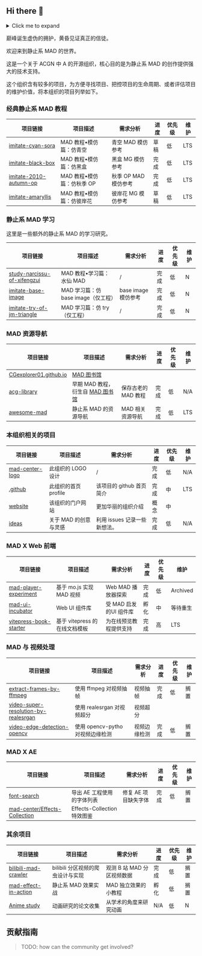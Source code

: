 ## Hi there 👋

<!--
![banner](https://github.com/mad-center/.github/blob/main/profile/assets/sora-no-woto-1.jpg)
-->

<details>
  <summary>Click me to expand</summary>
  <img src="https://github.com/mad-center/.github/blob/main/profile/assets/narcissu-1.jpeg" alt="profile banner">
</details>    

巅峰诞生虚伪的拥护，黄昏见证真正的信徒。

欢迎来到静止系 MAD 的世界。

这是一个关于 ACGN 中 A 的开源组织，核心目的是为静止系 MAD 的创作提供强大的技术支持。

这个组织含有较多的项目，为方便寻找项目、把控项目的生命周期、或者评估项目的维护价值，将本组织的项目列举如下。

### 经典静止系 MAD 教程

| 项目链接                                                                           | 项目描述                        | 需求分析                | 进度  | 优先级 | 维护  |
|--------------------------------------------------------------------------------|-----------------------------|---------------------|-----|-----|-----|
| [imitate-cyan-sora](https://github.com/mad-center/imitate-cyan-sora)           | MAD 教程•模仿篇：仿青空              | 青空 MAD 模仿参考         | 草稿  | 低   | LTS |
| [imitate-black-box](https://github.com/mad-center/imitate-black-box)           | MAD 教程•模仿篇：仿黑盒              | 黑盒 MG 模仿参考          | 完成  | 低   | LTS |
| [imitate-2010-autumn-op](https://github.com/mad-center/imitate-2010-autumn-op) | MAD 教程•模仿篇：仿秋季 OP | 秋季 OP MAD 模仿参考 | 完成  | 低   | LTS |
| [imitate-amaryllis](https://github.com/mad-center/imitate-amaryllis)           | MAD 教程•模仿篇：仿彼岸花             | 彼岸花 MG 模仿参考         | 草稿  | 低   | LTS |

### 静止系 MAD 学习

这里是一些额外的静止系 MAD 的学习研究。

| 项目链接                                                                                     | 项目描述                      | 需求分析                | 进度  | 优先级 | 维护  |
|------------------------------------------------------------------------------------------|---------------------------|---------------------|-----|-----|-----|
| [study-narcissu-of-xifengzui](https://github.com/mad-center/study-narcissu-of-xifengzui) | MAD 教程•学习篇：水仙 MAD  | /                   | 完成  | 低   | N   |
| [imitate-base-image](https://github.com/mad-center/imitate-base-image)                   | MAD 学习篇：仿 base image（仅工程） | base image 模仿参考 | 完成  | 低   | N   |
| [imitate-try-of-jm-triangle](https://github.com/mad-center/imitate-try-of-jm-triangle)   | MAD 学习篇：仿 try（仅工程）        | /                   | 完成  | 低   | N   |

### MAD 资源导航

| 项目链接                                                     | 项目描述                                                                                               | 需求分析          | 进度  | 优先级 | 维护  |
|----------------------------------------------------------|----------------------------------------------------------------------------------------------------|---------------|-----|-----|-----|
| [CGexplorer01.github.io](https://github.com/mad-center/CGexplorer01.github.io) | [MAD 图书馆](https://acglibrary.com/) | | | |
| [acg-library](https://github.com/mad-center/acg-library) | 早期 MAD 教程，衍生自 [MAD 图书馆](https://acglibrary.com/) | 保存古老的 MAD 教程  | 完成  | 低   | N/A |
| [awesome-mad](https://github.com/mad-center/awesome-mad) | 静止系 MAD 的资源导航                        | MAD 相关资源导航 | 完成  | 低   | LTS |

### 本组织相关的项目

| 项目链接                                                             | 项目描述           | 需求分析               | 进度  | 优先级 | 维护  |
|------------------------------------------------------------------|----------------|--------------------|-----|-----|-----|
| [mad-center-logo](https://github.com/mad-center/mad-center-logo) | 此组织的 LOGO 设计   | /                  | 完成  | 低   | N/A |
| [.github](https://github.com/mad-center/.github)                 | 此组织的首页 profile | 该项目的 github 首页简介   | 完成  | 中   | LTS |
| [website](https://github.com/mad-center/website)                 | 该组织的门户网站       | 更加华丽的组织介绍          | 概念  | 中   |     |
| [ideas](https://github.com/mad-center/ideas)                     | 关于 MAD 的创意与灵感  | 利用 issues 记录一些新想法。 | 完成  | 低   | N/A |

### MAD X Web 前端

| 项目链接                                                                           | 项目描述                                        | 需求分析                 | 进度  | 优先级 | 维护       |
|--------------------------------------------------------------------------------|---------------------------------------------|----------------------|-----|-----|----------|
| [mad-player-experiment](https://github.com/mad-center/mad-player-experiment)   | 基于 mo.js 实现 MAD 视频 | Web MAD 播放器探索      | 完成  | 低   | Archived |
| [mad-ui-incubator](https://github.com/mad-center/mad-ui-incubator)             | Web UI 组件库             | 受 MAD 启发的UI 组件库 | 孵化  | 中   | 等待重生     |
| [vitepress-book-starter](https://github.com/mad-center/vitepress-book-starter) | 基于 vitepress 的在线文档模板                   | 为在线预览教程提供支持          | 完成  | 高   | LTS      |

### MAD 与 视频处理

| 项目链接                                                                                                       | 项目描述                                               | 需求分析   | 进度  | 优先级 | 维护  |
|------------------------------------------------------------------------------------------------------------|----------------------------------------------------|--------|-----|-----|-----|
| [extract-frames-by-ffmpeg](https://github.com/mad-center/extract-frames-by-ffmpeg)                         | 使用 ffmpeg 对视频抽帧            | 视频抽帧   | 完成  | 低   | 搁置  |
| [video-super-resolution-by-realesrgan](https://github.com/mad-center/video-super-resolution-by-realesrgan) | 使用 realesrgan 对视频超分 | 视频超分   |     |     |     |
| [video-edge-detection-opencv](https://github.com/mad-center/video-edge-detection-opencv)                   | 使用 opencv-pytho 对视频边缘检测            | 视频边缘检测 | 完成  | 低   | 搁置  |

### MAD X AE

| 项目链接                                                                              | 项目描述                     | 需求分析            | 进度  | 优先级 | 维护  |
|-----------------------------------------------------------------------------------|--------------------------|-----------------|-----|-----|-----|
| [font-search](https://github.com/mad-center/font-search)                          | 导出 AE 工程使用的字体列表      | 修复 AE 项目缺失字体 | 完成  | 低   | 搁置  |
| [mad-center/Effects-Collection](https://github.com/mad-center/Effects-Collection) | Effects-Collection 特效图鉴 |                 |     |     |

### 其余项目

| 项目链接                                                                       | 项目描述                  | 需求分析              | 进度  | 优先级 | 维护  |
|----------------------------------------------------------------------------|-----------------------|-------------------|-----|-----|-----|
| [bilibili-mad-crawler](https://github.com/mad-center/bilibili-mad-crawler) | bilibili 分区视频的爬虫设计与实现 | 观测 B 站 MAD 分区视频数据 | 完成  | 低   | 搁置  |
| [mad-effect-in-action](https://github.com/mad-center/mad-effect-in-action) | 静止系 MAD 效果实战          | MAD 独立效果的小教程      | 孵化  | 低   | 搁置  |
| [Anime study](https://github.com/mad-center/anime-study)| 动画研究的论文收集 | 从学术的角度来研究动画 | N/A| 低| N|

## 贡献指南

> TODO: how can the community get involved?

